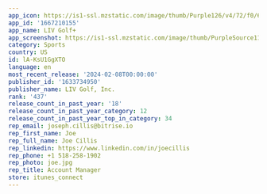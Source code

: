 ```yaml
---
app_icon: https://is1-ssl.mzstatic.com/image/thumb/Purple126/v4/72/f0/65/72f0658b-aa87-0302-b61e-0a87ce0fc7fc/AppIcon-0-0-1x_U007emarketing-0-7-0-85-220.png/1024x1024bb.png
app_id: '1667210155'
app_name: LIV Golf+
app_screenshot: https://is1-ssl.mzstatic.com/image/thumb/PurpleSource116/v4/e8/4a/c1/e84ac1fb-c871-13de-da56-73153b2c765f/1e8a830c-ff83-44f1-9361-677cbcc28f47_iPhone-55-1242x2208-3.jpg/1242x2208bb.png
category: Sports
country: US
id: lA-KsU1GgXTO
language: en
most_recent_release: '2024-02-08T00:00:00'
publisher_id: '1633734950'
publisher_name: LIV Golf, Inc.
rank: '437'
release_count_in_past_year: '18'
release_count_in_past_year_category: 12
release_count_in_past_year_top_in_category: 34
rep_email: joseph.cillis@bitrise.io
rep_first_name: Joe
rep_full_name: Joe Cillis
rep_linkedin: https://www.linkedin.com/in/joecillis
rep_phone: +1 518-258-1902
rep_photo: joe.jpg
rep_title: Account Manager
store: itunes_connect
---
```

